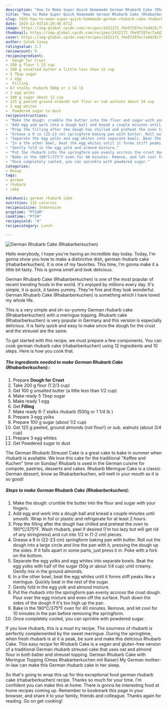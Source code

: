 ```yaml
---
description: "How to Make Super Quick Homemade German Rhubarb Cake (Rhabarberkuchen)"
title: "How to Make Super Quick Homemade German Rhubarb Cake (Rhabarberkuchen)"
slug: 5925-how-to-make-super-quick-homemade-german-rhubarb-cake-rhabarberkuchen
date: 2019-12-01T14:29:49.671Z
image: https://img-global.cpcdn.com/recipes/2432172_f6e97297ec7a4d29/751x532cq70/german-rhubarb-cake-rhabarberkuchen-recipe-main-photo.jpg
thumbnail: https://img-global.cpcdn.com/recipes/2432172_f6e97297ec7a4d29/751x532cq70/german-rhubarb-cake-rhabarberkuchen-recipe-main-photo.jpg
cover: https://img-global.cpcdn.com/recipes/2432172_f6e97297ec7a4d29/751x532cq70/german-rhubarb-cake-rhabarberkuchen-recipe-main-photo.jpg
author: Caleb Casey
ratingvalue: 3.7
reviewcount: 9
recipeingredient:
-  Dough for Crust
- 200 g flour 1 23 cup
- 100 g unsalted butter a little less than 12 cup
- 5 Tbsp sugar
- 1 egg
-  Filling
- 67 stalks rhubarb 500g or 1 14 lb 
- 3 egg yolks
- 100 g sugar about 12 cup
- 125 g peeled ground almonds not flour or sub walnuts about 34 cup
- 3 egg whites
-  Powdered sugar to dust
recipeinstructions:
- "Make the dough: crumble the butter into the flour and sugar with your fingers."
- "Add egg and work into a dough ball and knead a couple minutes until smooth. Wrap in foil or plastic and refrigerate for at least 2 hours."
- "Prep the filling after the dough has chilled and preheat the oven to 190°C/375°F. Wash rhubarb, peel if desired (I&#39;m too lazy but will get rid of any stringiness) and cut into 1/2 in (1-2 cm) pieces."
- "Grease a 9 in (22-23 cm) springform baking pan with butter. Roll out the dough into a large circle and line the pan with it, pressing the dough up the sides. If it falls apart in some parts, just press it in. Poke with a fork on the bottom."
- "Separate the egg yolks and egg whites into separate bowls. Beat the egg yolks with half of the sugar (50g or about 1/4 cup) until creamy. Gently mix in the ground almonds."
- "In a the other bowl, beat the egg whites until it forms stiff peaks like a meringue. Quickly beat in the rest of the sugar."
- "Gently fold in the egg yolk and almond mixture."
- "Put the rhubarb into the springform pan evenly accross the crust dough. Pour over the egg mixture and even off the surface. Push down the sides of the dough if it&#39;s too high up the pan."
- "Bake in the 190°C/375°F oven for 40 minutes. Remove, and let cool for 10 minutes in the pan before removing the springform."
- "Once completely cooled, you can sprinkle with powdered sugar."
categories:
- Resep
tags:
- german
- rhubarb
- cake

katakunci: german rhubarb cake
nutrition: 132 calories
recipecuisine: Indonesian
preptime: "PT24M"
cooktime: "PT2H"
recipeyield: "4"
recipecategory: Lunch

---
```



![German Rhubarb Cake (Rhabarberkuchen)](https://img-global.cpcdn.com/recipes/2432172_f6e97297ec7a4d29/751x532cq70/german-rhubarb-cake-rhabarberkuchen-recipe-main-photo.jpg)

Hello everybody, I hope you're having an incredible day today. Today, I'm gonna show you how to make a distinctive dish, german rhubarb cake (rhabarberkuchen). It is one of my favorites. This time, I'm gonna make it a little bit tasty. This is gonna smell and look delicious.

German Rhubarb Cake (Rhabarberkuchen) is one of the most popular of recent trending foods in the world. It's enjoyed by millions every day. It's simple, it is quick, it tastes yummy. They're fine and they look wonderful. German Rhubarb Cake (Rhabarberkuchen) is something which I have loved my whole life.

This is a very simple and oh-so-yummy German rhubarb cake (Rhabarberkuchen) with a meringue topping. Rhubarb cake (Rhabarberkuchen) is very popular in Germany and this version is especially delicious. It is fairly quick and easy to make since the dough for the crust and the streusel are the same.


To get started with this recipe, we must prepare a few components. You can cook german rhubarb cake (rhabarberkuchen) using 12 ingredients and 10 steps. Here is how you cook that.

##### The ingredients needed to make German Rhubarb Cake (Rhabarberkuchen)::

1. Prepare  **Dough for Crust**
1. Take 200 g flour (1 2/3 cup)
1. Get 100 g unsalted butter (a little less than 1/2 cup)
1. Make ready 5 Tbsp sugar
1. Make ready 1 egg
1. Get  **Filling**
1. Make ready 6-7 stalks rhubarb (500g or 1 1/4 lb )
1. Prepare 3 egg yolks
1. Prepare 100 g sugar (about 1/2 cup)
1. Get 125 g peeled, ground almonds (not flour!) or sub. walnuts (about 3/4 cup)
1. Prepare 3 egg whites
1. Get  Powdered sugar to dust


The German Rhubarb Streusel Cake is a great cake to bake in summer when rhubarb is available. We love this cake for the traditional &#34;Kaffee and Kuchen&#34; time on Sunday! Rhubarb is used in the German cuisine for compote, pastries, desserts and cakes. Rhubarb Meringue Cake is a classic German dessert, know as Rhabarberkuchen, will melt in your mouth as it is so good! 

##### Steps to make German Rhubarb Cake (Rhabarberkuchen):

1. Make the dough: crumble the butter into the flour and sugar with your fingers.
1. Add egg and work into a dough ball and knead a couple minutes until smooth. Wrap in foil or plastic and refrigerate for at least 2 hours.
1. Prep the filling after the dough has chilled and preheat the oven to 190°C/375°F. Wash rhubarb, peel if desired (I&#39;m too lazy but will get rid of any stringiness) and cut into 1/2 in (1-2 cm) pieces.
1. Grease a 9 in (22-23 cm) springform baking pan with butter. Roll out the dough into a large circle and line the pan with it, pressing the dough up the sides. If it falls apart in some parts, just press it in. Poke with a fork on the bottom.
1. Separate the egg yolks and egg whites into separate bowls. Beat the egg yolks with half of the sugar (50g or about 1/4 cup) until creamy. Gently mix in the ground almonds.
1. In a the other bowl, beat the egg whites until it forms stiff peaks like a meringue. Quickly beat in the rest of the sugar.
1. Gently fold in the egg yolk and almond mixture.
1. Put the rhubarb into the springform pan evenly accross the crust dough. Pour over the egg mixture and even off the surface. Push down the sides of the dough if it&#39;s too high up the pan.
1. Bake in the 190°C/375°F oven for 40 minutes. Remove, and let cool for 10 minutes in the pan before removing the springform.
1. Once completely cooled, you can sprinkle with powdered sugar.


If you love rhubarb, this is a must try recipe. The sourness of rhubarb is perfectly complemented by the sweet meringue. During the springtime, when fresh rhubarb is at it is peak, be sure and make this delicious Rhubarb Cake. This easy recipe for Rhubarb Cake is a vegan and gluten-free version of a traditional German rhubarb streusel cake that uses oat and almond flour in both batter and streusel topping. German Rhubarb Cake with Meringue Topping (Omas Rhabarberkuchen mit Baiser) My German mother-in-law can make this German rhubarb cake in her sleep. 

So that's going to wrap this up for this exceptional food german rhubarb cake (rhabarberkuchen) recipe. Thanks so much for your time. I'm confident you can make this at home. There is gonna be interesting food at home recipes coming up. Remember to bookmark this page in your browser, and share it to your family, friends and colleague. Thanks again for reading. Go on get cooking!
